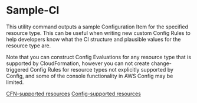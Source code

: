 # Sample-CI

This utility command outputs a sample Configuration Item for the
specified resource type. This can be useful when writing new custom
Config Rules to help developers know what the CI structure and plausible
values for the resource type are.

Note that you can construct Config Evaluations for any resource type
that is supported by CloudFormation, however you can not create
change-triggered Config Rules for resource types not explicitly
supported by Config, and some of the console functionality in AWS Config
may be limited.

[CFN-supported
resources](https://docs.aws.amazon.com/AWSCloudFormation/latest/UserGuide/cfn-supported-resources.html)
[Config-supported
resources](https://docs.aws.amazon.com/config/latest/developerguide/resource-config-reference.html)
